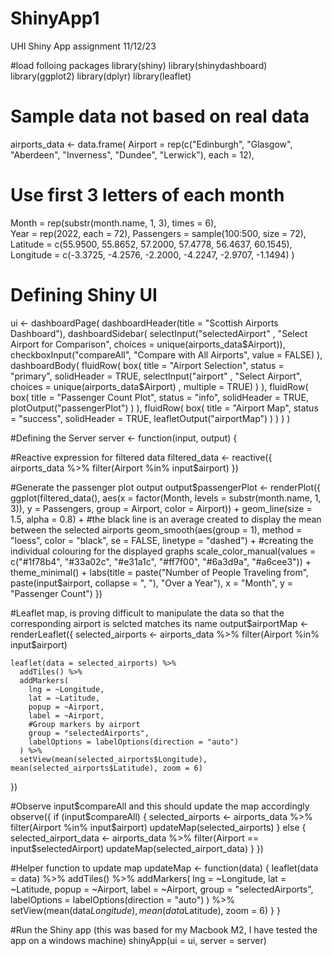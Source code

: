 # ShinyApp1
UHI Shiny App assignment 11/12/23



#load folloing packages
library(shiny)
library(shinydashboard)
library(ggplot2)
library(dplyr)
library(leaflet)

# Sample data not based on real data
airports_data <- data.frame(
  Airport = rep(c("Edinburgh", "Glasgow", "Aberdeen", "Inverness", "Dundee", "Lerwick"), each = 12),
  # Use first 3 letters of each month
  Month = rep(substr(month.name, 1, 3), times = 6),  
  Year = rep(2022, each = 72),
  Passengers = sample(100:500, size = 72),
  Latitude = c(55.9500, 55.8652, 57.2000, 57.4778, 56.4637, 60.1545),
  Longitude = c(-3.3725, -4.2576, -2.2000, -4.2247, -2.9707, -1.1494)
)

# Defining Shiny UI
ui <- dashboardPage(
  dashboardHeader(title = "Scottish Airports Dashboard"),
  dashboardSidebar(
    selectInput("selectedAirport" , "Select Airport for Comparison", choices = unique(airports_data$Airport)),
    checkboxInput("compareAll", "Compare with All Airports", value = FALSE)
  ),
  dashboardBody(
    fluidRow(
      box(
        title = "Airport Selection",
        status = "primary",
        solidHeader = TRUE,
        selectInput("airport" , "Select Airport", choices = unique(airports_data$Airport) , multiple = TRUE)
      )
    ),
    fluidRow(
      box(
        title = "Passenger Count Plot",
        status = "info",
        solidHeader = TRUE,
        plotOutput("passengerPlot")
      )
    ),
    fluidRow(
      box(
        title = "Airport Map",
        status = "success",
        solidHeader = TRUE,
        leafletOutput("airportMap")
      )
    )
  )
)

#Defining the Server 
server <- function(input, output) {
  
  #Reactive expression for filtered data
  filtered_data <- reactive({
    airports_data %>%
      filter(Airport %in% input$airport)
  })
  
  #Generate the passenger plot output
  output$passengerPlot <- renderPlot({
    ggplot(filtered_data(), aes(x = factor(Month, levels = substr(month.name, 1, 3)), y = Passengers, group = Airport, color = Airport)) +
      geom_line(size = 1.5, alpha = 0.8) +
      #the black line is an average created to display the mean between the selected airports
      geom_smooth(aes(group = 1), method = "loess", color = "black", se = FALSE, linetype = "dashed") +
      #creating the individual colouring for the displayed graphs 
      scale_color_manual(values = c("#1f78b4", "#33a02c", "#e31a1c", "#ff7f00", "#6a3d9a", "#a6cee3")) +
      theme_minimal() +
      labs(title = paste("Number of People Traveling from", paste(input$airport, collapse = ", "), "Over a Year"),
           x = "Month", y = "Passenger Count")
  })
  
  #Leaflet map, is proving difficult to manipulate the data so that the corresponding airport is selcted matches its name
  output$airportMap <- renderLeaflet({
    selected_airports <- airports_data %>% filter(Airport %in% input$airport)
    
    leaflet(data = selected_airports) %>%
      addTiles() %>%
      addMarkers(
        lng = ~Longitude,
        lat = ~Latitude,
        popup = ~Airport,
        label = ~Airport,
        #Group markers by airport
        group = "selectedAirports",
        labelOptions = labelOptions(direction = "auto")
      ) %>%
      setView(mean(selected_airports$Longitude), mean(selected_airports$Latitude), zoom = 6)
  })
  
  #Observe input$compareAll and this should update the map accordingly
  observe({
    if (input$compareAll) {
      selected_airports <- airports_data %>% filter(Airport %in% input$airport)
      updateMap(selected_airports)
    } else {
      selected_airport_data <- airports_data %>% filter(Airport == input$selectedAirport)
      updateMap(selected_airport_data)
    }
  })
  
  #Helper function to update map
  updateMap <- function(data) {
    leaflet(data = data) %>%
      addTiles() %>%
      addMarkers(
        lng = ~Longitude,
        lat = ~Latitude,
        popup = ~Airport,
        label = ~Airport,
        group = "selectedAirports",
        labelOptions = labelOptions(direction = "auto")
      ) %>%
      setView(mean(data$Longitude), mean(data$Latitude), zoom = 6)
  }
}

#Run the Shiny app (this was based for my Macbook M2, I have tested the app on a windows machine)
shinyApp(ui = ui, server = server)
